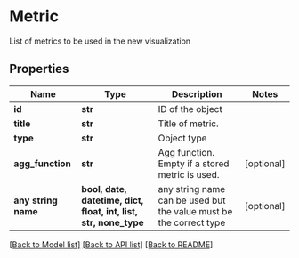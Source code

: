 # Metric

List of metrics to be used in the new visualization

## Properties
Name | Type | Description | Notes
------------ | ------------- | ------------- | -------------
**id** | **str** | ID of the object | 
**title** | **str** | Title of metric. | 
**type** | **str** | Object type | 
**agg_function** | **str** | Agg function. Empty if a stored metric is used. | [optional] 
**any string name** | **bool, date, datetime, dict, float, int, list, str, none_type** | any string name can be used but the value must be the correct type | [optional]

[[Back to Model list]](../README.md#documentation-for-models) [[Back to API list]](../README.md#documentation-for-api-endpoints) [[Back to README]](../README.md)


